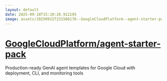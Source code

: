 ```yaml
---
layout: default
date: 2025-09-18T15:10:28.912195
image: assets/20250915T231506176--GoogleCloudPlatform--agent-starter-pack--20250918T051416470--cropped.png
---
```


# [GoogleCloudPlatform/agent-starter-pack](https://github.com/GoogleCloudPlatform/agent-starter-pack)

Production-ready GenAI agent templates for Google Cloud with deployment, CLI, and monitoring tools
